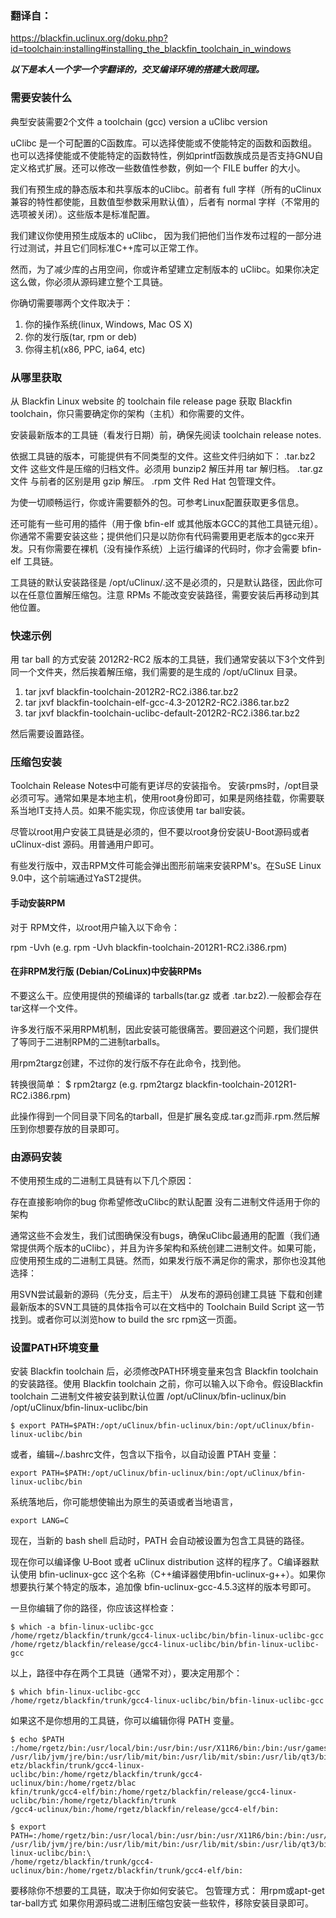 ### 翻译自：
https://blackfin.uclinux.org/doku.php?id=toolchain:installing#installing_the_blackfin_toolchain_in_windows

***以下是本人一个字一个字翻译的，交叉编译环境的搭建大致同理。***

### 需要安装什么

典型安装需要2个文件
a toolchain (gcc) version
a uClibc version

uClibc 是一个可配置的C函数库。可以选择使能或不使能特定的函数和函数组。也可以选择使能或不使能特定的函数特性，例如printf函数族成员是否支持GNU自定义格式扩展。还可以修改一些数值性参数，例如一个 FILE buffer 的大小。

我们有预生成的静态版本和共享版本的uClibc。前者有 full 字样（所有的uClinux兼容的特性都使能，且数值型参数采用默认值），后者有 normal 字样（不常用的选项被关闭）。这些版本是标准配置。

我们建议你使用预生成版本的 uClibc， 因为我们把他们当作发布过程的一部分进行过测试，并且它们同标准C++库可以正常工作。

然而，为了减少库的占用空间，你或许希望建立定制版本的 uClibc。如果你决定这么做，你必须从源码建立整个工具链。

你确切需要哪两个文件取决于：
1. 你的操作系统(linux, Windows, Mac OS X)
2. 你的发行版(tar, rpm or deb)
3. 你得主机(x86, PPC, ia64, etc)

### 从哪里获取

从 Blackfin Linux website 的  toolchain file release page 获取  Blackfin toolchain，你只需要确定你的架构（主机）和你需要的文件。

安装最新版本的工具链（看发行日期）前，确保先阅读 toolchain release notes.

依据工具链的版本，可能提供有不同类型的文件。这些文件归纳如下：
.tar.bz2 文件
这些文件是压缩的归档文件。必须用 bunzip2 解压并用 tar 解归档。
.tar.gz 文件
与前者的区别是用 gzip 解压。
.rpm 文件
Red Hat 包管理文件。

为使一切顺畅运行，你或许需要额外的包。可参考Linux配置获取更多信息。

还可能有一些可用的插件（用于像 bfin-elf 或其他版本GCC的其他工具链元组）。你通常不需要安装这些；提供他们只是以防你有代码需要用更老版本的gcc来开发。只有你需要在裸机（没有操作系统）上运行编译的代码时，你才会需要 bfin-elf 工具链。

 工具链的默认安装路径是 /opt/uClinux/.这不是必须的，只是默认路径，因此你可以在任意位置解压缩包。注意 RPMs 不能改变安装路径，需要安装后再移动到其他位置。

### 快速示例
用 tar ball 的方式安装 2012R2-RC2 版本的工具链，我们通常安装以下3个文件到同一个文件夹，然后挨着解压缩，我们需要的是生成的 /opt/uClinux 目录。

1. tar jxvf blackfin-toolchain-2012R2-RC2.i386.tar.bz2
2. tar jxvf blackfin-toolchain-elf-gcc-4.3-2012R2-RC2.i386.tar.bz2
3. tar jxvf blackfin-toolchain-uclibc-default-2012R2-RC2.i386.tar.bz2

然后需要设置路径。

### 压缩包安装

Toolchain Release Notes中可能有更详尽的安装指令。
安装rpms时，/opt目录必须可写。通常如果是本地主机，使用root身份即可，如果是网络挂载，你需要联系当地IT支持人员。如果不能实现，你应该使用 tar ball安装。

尽管以root用户安装工具链是必须的，但不要以root身份安装U-Boot源码或者 uClinux-dist 源码。用普通用户即可。

有些发行版中，双击RPM文件可能会弹出图形前端来安装RPM's。在SuSE Linux 9.0中，这个前端通过YaST2提供。

#### 手动安装RPM

对于 RPM文件，以root用户输入以下命令：

rpm -Uvh <filename>
(e.g. rpm -Uvh blackfin-toolchain-2012R1-RC2.i386.rpm)

#### 在非RPM发行版 (Debian/CoLinux)中安装RPMs

不要这么干。应使用提供的预编译的 tarballs(tar.gz 或者 .tar.bz2).一般都会存在tar这样一个文件。

许多发行版不采用RPM机制，因此安装可能很痛苦。要回避这个问题，我们提供了等同于二进制RPM的二进制tarballs。

用rpm2targz创建，不过你的发行版不存在此命令，找到他。

转换很简单：
$ rpm2targz <rpm>
(e.g. rpm2targz blackfin-toolchain-2012R1-RC2.i386.rpm)

此操作得到一个同目录下同名的tarball，但是扩展名变成.tar.gz而非.rpm.然后解压到你想要存放的目录即可。

### 由源码安装

不使用预生成的二进制工具链有以下几个原因：

存在直接影响你的bug
你希望修改uClibc的默认配置
没有二进制文件适用于你的架构

通常这些不会发生，我们试图确保没有bugs，确保uClibc最通用的配置（我们通常提供两个版本的uClibc），并且为许多架构和系统创建二进制文件。如果可能，应使用预生成的二进制工具链。然而，如果发行版不满足你的需求，那你也没其他选择：

用SVN尝试最新的源码（先分支，后主干）
从发布的源码创建工具链
下载和创建最新版本的SVN工具链的具体指令可以在文档中的  Toolchain Build Script 这一节找到。或者你可以浏览how to build the src rpm这一页面。

### 设置PATH环境变量

安装 Blackfin toolchain 后，必须修改PATH环境变量来包含 Blackfin toolchain 的安装路径。使用 Blackfin toolchain 之前，你可以输入以下命令。假设Blackfin toolchain 二进制文件被安装到默认位置
 /opt/uClinux/bfin-uclinux/bin
 /opt/uClinux/bfin-linux-uclibc/bin
```
$ export PATH=$PATH:/opt/uClinux/bfin-uclinux/bin:/opt/uClinux/bfin-linux-uclibc/bin
```
或者，编辑~/.bashrc文件，包含以下指令，以自动设置 PTAH 变量：

```
export PATH=$PATH:/opt/uClinux/bfin-uclinux/bin:/opt/uClinux/bfin-linux-uclibc/bin
```
系统落地后，你可能想使输出为原生的英语或者当地语言，

```
export LANG=C
```
现在，当新的 bash shell 启动时，PATH 会自动被设置为包含工具链的路径。

现在你可以编译像 U‑Boot 或者 uClinux distribution 这样的程序了。C编译器默认使用 bfin-uclinux-gcc 这个名称（C++编译器使用bfin-uclinux-g++）。如果你想要执行某个特定的版本，追加像 bfin-uclinux-gcc-4.5.3这样的版本号即可。

一旦你编辑了你的路径，你应该这样检查：

```
$ which -a bfin-linux-uclibc-gcc
/home/rgetz/blackfin/trunk/gcc4-linux-uclibc/bin/bfin-linux-uclibc-gcc
/home/rgetz/blackfin/release/gcc4-linux-uclibc/bin/bfin-linux-uclibc-gcc
```
以上，路径中存在两个工具链（通常不对），要决定用那个：
```
$ which bfin-linux-uclibc-gcc
/home/rgetz/blackfin/trunk/gcc4-linux-uclibc/bin/bfin-linux-uclibc-gcc
```
如果这不是你想用的工具链，你可以编辑你得 PATH 变量。

```
$ echo $PATH
:/home/rgetz/bin:/usr/local/bin:/usr/bin:/usr/X11R6/bin:/bin:/usr/games:/opt/gnome/bin:/opt/kde3/bin:
/usr/lib/jvm/jre/bin:/usr/lib/mit/bin:/usr/lib/mit/sbin:/usr/lib/qt3/bin:/usr/sbin:/usr/sbin:/home/rg
etz/blackfin/trunk/gcc4-linux-uclibc/bin:/home/rgetz/blackfin/trunk/gcc4-uclinux/bin:/home/rgetz/blac
kfin/trunk/gcc4-elf/bin:/home/rgetz/blackfin/release/gcc4-linux-uclibc/bin:/home/rgetz/blackfin/trunk
/gcc4-uclinux/bin:/home/rgetz/blackfin/release/gcc4-elf/bin:
```

```
$ export PATH=:/home/rgetz/bin:/usr/local/bin:/usr/bin:/usr/X11R6/bin:/bin:/usr/games:/opt/gnome/bin:/opt/kde3/bin:\
/usr/lib/jvm/jre/bin:/usr/lib/mit/bin:/usr/lib/mit/sbin:/usr/lib/qt3/bin:/usr/sbin:/usr/sbin:/home/rgetz/blackfin/trunk/gcc4-linux-uclibc/bin:\
/home/rgetz/blackfin/trunk/gcc4-uclinux/bin:/home/rgetz/blackfin/trunk/gcc4-elf/bin:   
```
要移除你不想要的工具链，取决于你如何安装它。
包管理方式：
用rpm或apt-get
tar-ball方式
如果你用源码或二进制压缩包安装一些软件，移除安装目录即可。
